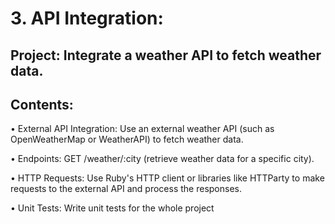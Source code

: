 # 3. API Integration:

## Project: Integrate a weather API to fetch weather data.

## Contents:

• External API Integration: Use an external weather API (such as OpenWeatherMap or WeatherAPI) to fetch weather data.

• Endpoints: GET /weather/:city (retrieve weather data for a specific city).

• HTTP Requests: Use Ruby's HTTP client or libraries like HTTParty to make requests to the external API and process the responses.

• Unit Tests: Write unit tests for the whole project
